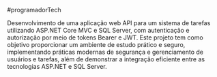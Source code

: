 #programadorTech

Desenvolvimento de uma aplicação web API para um sistema de tarefas utilizando ASP.NET Core MVC e SQL Server, com autenticação e autorização por meio de tokens Bearer e JWT. Este projeto tem como objetivo proporcionar um ambiente de estudo prático e seguro, implementando práticas modernas de segurança e gerenciamento de usuários e tarefas, além de demonstrar a integração eficiente entre as tecnologias ASP.NET e SQL Server.
